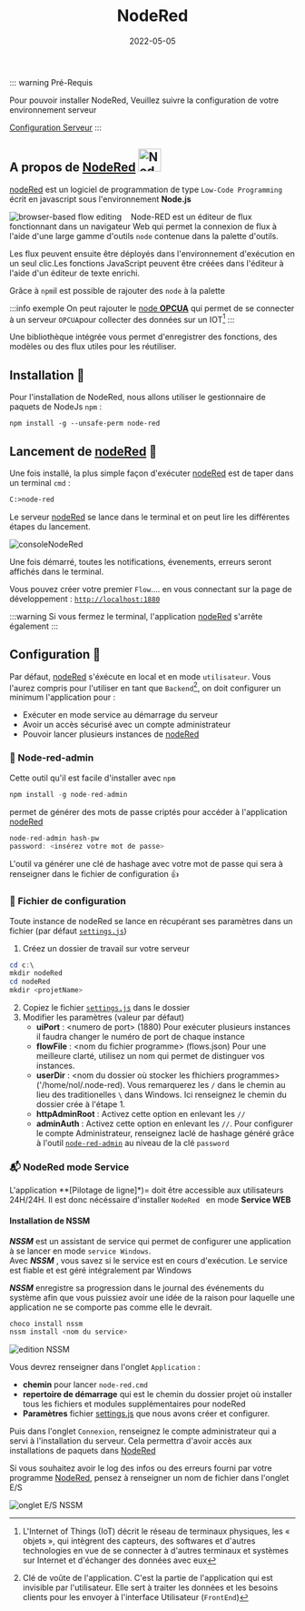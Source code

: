 ﻿---
index: 2
icon: node fa-brands
title: NodeRed
date: 2022-05-05
category:
  - Guide
tag:
  - nodeRed
  - Installation
article: false
collapsable: true
---

::: warning  Pré-Requis

Pour pouvoir installer NodeRed, Veuillez suivre la configuration de votre environnement serveur

[Configuration Serveur](/guide/environnement)
::: 



## A propos de [NodeRed][01]  <img   width="40" height="40" src="/nodeRed.png" alt="NodeRed"> 
[nodeRed][01] est un logiciel de programmation de type `Low-Code Programming` écrit en javascript sous l'environnement **Node.js**


<img  style="float:left; max-width:30vw;margin-right:1rem;" alt="browser-based flow editing" src="/nodeRed-graph.png"> 

 Node-RED est un éditeur de flux fonctionnant dans un navigateur Web qui permet la connexion de flux à l'aide d'une large gamme d'outils `node` contenue dans la palette d'outils.

Les flux peuvent ensuite être déployés dans l'environnement d'exécution en un seul clic.Les fonctions JavaScript peuvent être créées dans l'éditeur à l'aide d'un éditeur de texte enrichi.

 Grâce à `npm`il est possible de rajouter des `node` à la palette




 :::info exemple
 On peut rajouter le [node **OPCUA**][02] qui permet de se connecter à un serveur `OPCUA`pour collecter des données sur un IOT[^IOT]
 :::



Une bibliothèque intégrée vous permet d'enregistrer des fonctions, des modèles ou des flux utiles pour les réutiliser.


## Installation :floppy_disk:

Pour l'installation de NodeRed, nous allons utiliser le gestionnaire de paquets de NodeJs `npm`  :


```js{1}
npm install -g --unsafe-perm node-red
```

## Lancement de [nodeRed][01]  :rocket:

Une fois installé, la plus simple façon d'exécuter [nodeRed](01) est de taper dans un terminal `cmd` : 
```ps
C:>node-red
```
Le serveur [nodeRed][01] se lance dans le terminal et on peut lire les différentes étapes du lancement. 

![consoleNodeRed][03]

Une fois démarré, toutes les notifications, évenements, erreurs seront affichés dans le terminal.

Vous pouvez créer votre premier `Flow`.... en vous connectant sur la page de développement : [`http://localhost:1880`](http://localhost:1880)


:::warning 
Si vous fermez le terminal, l'application [nodeRed](01) s'arrête également
:::

## Configuration :wrench:

Par défaut, [nodeRed](01) s'éxécute en local et en mode `utilisateur`. Vous l'aurez compris pour l'utiliser en tant que `Backend`[^Backend], on doit configurer un minimum l'application pour :
  - Exécuter en mode service au démarrage du serveur
  - Avoir un accès sécurisé avec un compte administrateur
  - Pouvoir lancer plusieurs instances de [nodeRed](01)
### :passport_control: Node-red-admin

Cette outil qu'il est facile d'installer avec `npm` 
``` js
npm install -g node-red-admin
```
permet de générer des mots de passe criptés pour accéder à l'application [nodeRed](01)
``` js
node-red-admin hash-pw 
password: <insérez votre mot de passe>
```
L'outil va générer une clé de hashage avec votre mot de passe qui sera à renseigner dans le fichier de configuration :+1:

### :memo: Fichier de configuration 
Toute instance de nodeRed se lance en récupérant ses paramètres dans un fichier (par défaut [`settings.js`][04])

1. Créez un dossier de travail sur votre serveur
```powershell
cd c:\
mkdir nodeRed
cd nodeRed
mkdir <projetName>
``` 

2. Copiez le fichier  [`settings.js`][04] dans le dossier
3. Modifier les paramètres (valeur par défaut)
    - **uiPort** : \<numero de port\> (1880)
    Pour exécuter plusieurs instances il faudra changer le numéro de port de chaque instance
    - **flowFile** : \<nom du fichier programme\> (flows.json)
    Pour une meilleure clarté, utilisez un nom qui permet de distinguer vos instances.
    - **userDir**  : \<nom du dossier où stocker les fhichiers programmes>  ('/home/nol/.node-red). Vous remarquerez les `/` dans le chemin au lieu des traditionelles `\` dans Windows. Ici renseignez le chemin du dossier crée à l'étape 1.
    - **httpAdminRoot** : Activez cette option en enlevant les `//` 
    - **adminAuth** : Activez cette option en enlevant les `//`. Pour configurer le compte Administrateur, renseignez laclé de hashage généré grâce à l'outil [`node-red-admin`][05] au niveau de la clé `password`
  
### :mailbox_with_mail: NodeRed  mode Service

L'application **[Pilotage de ligne]*)= doit être accessible aux utilisateurs 24H/24H. Il est donc nécéssaire d'installer `NodeRed ` en mode **Service WEB**


####  Installation de NSSM

***NSSM*** est un assistant de service qui permet de configurer une application à se lancer en mode `service Windows`.  
Avec ***NSSM*** , vous savez  si le service est en cours d'exécution. Le service est fiable et est géré intégralement par Windows

***NSSM*** enregistre sa progression dans le journal des événements du système afin que vous puissiez avoir une idée de la raison pour laquelle une application ne se comporte pas comme elle le devrait. 

```powershell
choco install nssm
nssm install <nom du service>
```


![edition NSSM](/nssm.png)

Vous devrez renseigner dans l'onglet `Application` :
  - **chemin** pour lancer `node-red.cmd`
  - **repertoire de démarrage** qui est le chemin du dossier projet où installer tous les fichiers et modules supplémentaires pour nodeRed
  - **Paramètres** fichier [settings.js](/guide/configuration/nodeRed#fichier-de-configuration) que nous avons créer et configurer.

Puis dans l'onglet `Connexion`, renseignez le compte administrateur qui a servi à l'installation du serveur. Cela permettra d'avoir accès aux installations de paquets dans [NodeRed][01]

Si vous souhaitez avoir le log des infos ou des erreurs fourni par votre programme [NodeRed][01], pensez à renseigner un nom de fichier dans l'onglet E/S

![onglet E/S NSSM][07]

[01]: https://nodered.org/
[02]: https://flows.nodered.org/node/node-red-contrib-opcua
[03]: /consoleNodeRed.png
[04]: /settings.js
[05]: #Node-red-admin
[06]: http://pti03.cle.renault.fr:1810/search
[07]: /logNSSM.png

[^IOT]: L'Internet of Things (IoT) décrit le réseau de terminaux physiques, les « objets », qui intègrent des capteurs, des softwares et d'autres technologies en vue de se connecter à d'autres terminaux et systèmes sur Internet et d'échanger des données avec eux

[^Backend]: Clé de voûte de l'application. C'est la partie de l'application qui est invisible par l'utilisateur. Elle sert à traiter les données et les besoins clients pour les envoyer à l'interface Utilisateur (`FrontEnd`)
